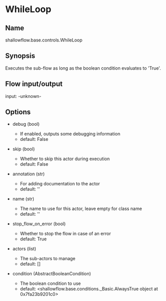 # WhileLoop

## Name
shallowflow.base.controls.WhileLoop

## Synopsis
Executes the sub-flow as long as the boolean condition evaluates to 'True'.

## Flow input/output
input: -unknown-

## Options
* debug (bool)

  * If enabled, outputs some debugging information
  * default: False

* skip (bool)

  * Whether to skip this actor during execution
  * default: False

* annotation (str)

  * For adding documentation to the actor
  * default: ''

* name (str)

  * The name to use for this actor, leave empty for class name
  * default: ''

* stop_flow_on_error (bool)

  * Whether to stop the flow in case of an error
  * default: True

* actors (list)

  * The sub-actors to manage
  * default: []

* condition (AbstractBooleanCondition)

  * The boolean condition to use
  * default: <shallowflow.base.conditions._Basic.AlwaysTrue object at 0x7fa23b9201c0>

